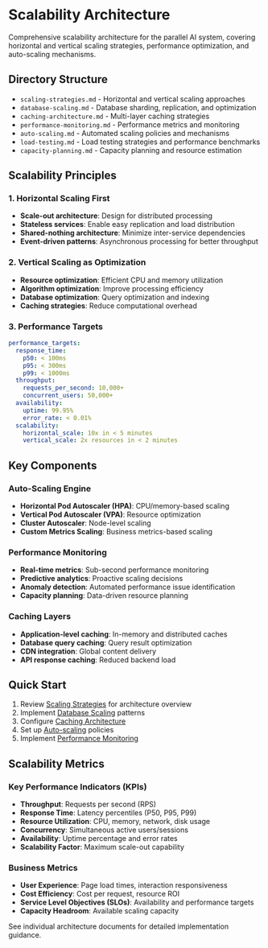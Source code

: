 # Scalability Architecture

Comprehensive scalability architecture for the parallel AI system, covering horizontal and vertical scaling strategies, performance optimization, and auto-scaling mechanisms.

## Directory Structure

- `scaling-strategies.md` - Horizontal and vertical scaling approaches
- `database-scaling.md` - Database sharding, replication, and optimization
- `caching-architecture.md` - Multi-layer caching strategies
- `performance-monitoring.md` - Performance metrics and monitoring
- `auto-scaling.md` - Automated scaling policies and mechanisms
- `load-testing.md` - Load testing strategies and performance benchmarks
- `capacity-planning.md` - Capacity planning and resource estimation

## Scalability Principles

### 1. Horizontal Scaling First
- **Scale-out architecture**: Design for distributed processing
- **Stateless services**: Enable easy replication and load distribution
- **Shared-nothing architecture**: Minimize inter-service dependencies
- **Event-driven patterns**: Asynchronous processing for better throughput

### 2. Vertical Scaling as Optimization
- **Resource optimization**: Efficient CPU and memory utilization
- **Algorithm optimization**: Improve processing efficiency
- **Database optimization**: Query optimization and indexing
- **Caching strategies**: Reduce computational overhead

### 3. Performance Targets

```yaml
performance_targets:
  response_time:
    p50: < 100ms
    p95: < 300ms
    p99: < 1000ms
  throughput:
    requests_per_second: 10,000+
    concurrent_users: 50,000+
  availability:
    uptime: 99.95%
    error_rate: < 0.01%
  scalability:
    horizontal_scale: 10x in < 5 minutes
    vertical_scale: 2x resources in < 2 minutes
```

## Key Components

### Auto-Scaling Engine
- **Horizontal Pod Autoscaler (HPA)**: CPU/memory-based scaling
- **Vertical Pod Autoscaler (VPA)**: Resource optimization
- **Cluster Autoscaler**: Node-level scaling
- **Custom Metrics Scaling**: Business metrics-based scaling

### Performance Monitoring
- **Real-time metrics**: Sub-second performance monitoring
- **Predictive analytics**: Proactive scaling decisions
- **Anomaly detection**: Automated performance issue identification
- **Capacity planning**: Data-driven resource planning

### Caching Layers
- **Application-level caching**: In-memory and distributed caches
- **Database query caching**: Query result optimization
- **CDN integration**: Global content delivery
- **API response caching**: Reduced backend load

## Quick Start

1. Review [Scaling Strategies](scaling-strategies.md) for architecture overview
2. Implement [Database Scaling](database-scaling.md) patterns
3. Configure [Caching Architecture](caching-architecture.md)
4. Set up [Auto-scaling](auto-scaling.md) policies
5. Implement [Performance Monitoring](performance-monitoring.md)

## Scalability Metrics

### Key Performance Indicators (KPIs)

- **Throughput**: Requests per second (RPS)
- **Response Time**: Latency percentiles (P50, P95, P99)
- **Resource Utilization**: CPU, memory, network, disk usage
- **Concurrency**: Simultaneous active users/sessions
- **Availability**: Uptime percentage and error rates
- **Scalability Factor**: Maximum scale-out capability

### Business Metrics

- **User Experience**: Page load times, interaction responsiveness
- **Cost Efficiency**: Cost per request, resource ROI
- **Service Level Objectives (SLOs)**: Availability and performance targets
- **Capacity Headroom**: Available scaling capacity

See individual architecture documents for detailed implementation guidance.